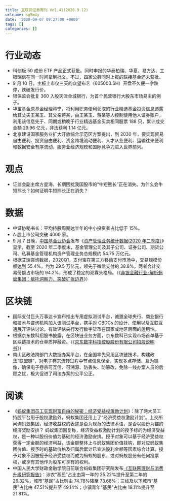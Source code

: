 ```yaml
---
title: 互联网证券周刊 Vol.41(2020.9.12)
urlname: sg5m4y
date: '2020-09-07 09:27:08 +0800'
tags: []
categories: []
---
```


# 行业动态

- 科创板 50 成份 ETF 产品正式获批。同时申报的华泰柏瑞、华夏、易方达、工银瑞信在同一时间拿到批文。不过，四家公募同时上报的联接基金还未获批。
- 9 月 10 日，主板上市仅三天的众望布艺（605003.SH）开盘不久便一字跌停，跌破发行价。
- 银保监会批复 360 入股天津金城银行，为首个民营银行大股东市场易主的例子。
- 华宝基金原基金经理蒋宁，将利用职务便利获取的行业精选基金投资信息透露给其丈夫王某玉、其父亲蒋某，由王某玉、蒋某等人控制使用他人证券账户，利用该信息先于、同期或稍晚于行业精选基金买卖相同股票 188 只，累计成交金额 29.96 亿元，非法获利 1.14 亿元。
- 北京建设国家服务业扩大开放综合示范区方案提出，到 2030 年，要实现贸易自由便利、投资自由便利、资金跨境流动便利、人才从业便利、运输往来便利和数据安全有序流动，服务业经济规模和国际竞争力进入世界前列。

# 观点

- 证监会副主席方星海，长期困扰我国股市的“牛短熊长”正在消失。为什么会牛短熊长？如何证明牛短熊长正在消失？

# 数据

- 中证协秘书长：平均持股周期达半年的中小投资者占比低于 15%。
- A 股上市公司突破 4000 家。
- 9 月 7 日晚，[中国基金业协会](https://www.amac.org.cn/researchstatistics/datastatistics/comprehensive/)发布《[资产管理业务统计数据(2020 年二季度）](https://www.amac.org.cn/researchstatistics/datastatistics/comprehensive/202009/P020200907616128346507.pdf)》显示，截至 2020 年二季度末，基金管理公司及其子公司、证券公司、期货公司、私募基金管理机构资产管理业务总规模约 54.75 万亿元。
- 根据艾瑞咨询数据，2020Q1，支付宝在第三方移动支付市场中，交易规模份额达到 55.4%，约为 29.5 万亿元，领先于微信支付的 38.8%，两者合计交易份额占市场的 94.2%，形成了稳定的双寡头格局。（《[非银金融行业-解析蚂蚁集团：依托洞察力，突破扩张边界](http://data.eastmoney.com/report/zw_industry.jshtml?encodeUrl=ShVSStKIfKZOjtFNGF1UXhjf/eqzIKRthS4wA8Xa88o=)》）

# 区块链

- 国际支付巨头万事达卡宣布推出专用虚拟测试平台，诚邀全球央行、商业银行和技术与咨询机构加入该测试平台，携手对 CBDCs 的设计、使用以及互联互通展开评估讨论，有效评估央行发行数字货币在国家或地区层面的适用性。
- 根据京东数科招股书披露，在区块链业务方面，京东数科已实现市场首单基于区块链技术的仓单质押融资。（《[京东数字科技控股股份有限公司招股说明书](http://static.sse.com.cn/stock/information/c/202009/8a21a576358c472088c02c6eca8160c1.pdf)》）
- 南山区政法跨部门大数据办案平台，在全国率先采用区块链技术，构建政法“联盟链”，对电子卷宗流转过程中节点信息保全，实现多点存储、互为镜像，确保电子卷宗可互信、可溯源、防丢失、防篡改，免除一线办案人员的后顾之忧，极大促进了司法办案的公平公正。

# 阅读

- 《[蚂蚁集团员工实现财富自由的秘密：经济受益权激励计划](https://xw.qq.com/partner/vivoscreen/20200908A05IQI00?ADTAG=vivoscreen&vivoRcdMark=1)》：除了两大员工持股平台用于股权激励外，蚂蚁集团还用上了“经济受益权激励计划”。上交所问询蚂蚁集团，经济收益权的表述是否为规范的法律术语，是否以股份为锚的经济奖励安排？
  蚂蚁集团回复称，经济受益权激励计划的授予标的为经济受益权，是一种以股份价值为基础的经济激励安排。授予对象可以基于经济受益权获得一定金额的经济利益，该金额整体上与蚂蚁集团价值挂钩，即对应蚂蚁集团价值、授予时的基础价格及归属后累计已宣派股利金额等因素综合计算。授予对象不因被授予经济受益权而成为蚂蚁的股东，或对蚂蚁股份有任何投票权，或享有其他作为股东可享有的权利。
- 中国人民大学财政金融学院日前联合蚂蚁集团研究院发布[《互联网理财与消费升级研究报告》](http://www.199it.com/archives/1113958.html)：涉农“基民”占比由第一年的 25.22%提升至第二年的 26.32%，城市“基民”占比则由 74.78%降至 73.68%；三线及以下城市“基民”占比由 47.51%提升至 49.14%；小镇青年“基民”占比由 19.11%提升至 21.81%。
